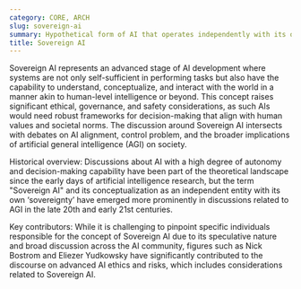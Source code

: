 ```yaml
---
category: CORE, ARCH
slug: sovereign-ai
summary: Hypothetical form of AI that operates independently with its own autonomy, potentially possessing the ability to make decisions and take actions without human intervention.
title: Sovereign AI
---
```


Sovereign AI represents an advanced stage of AI development where systems are not only self-sufficient in performing tasks but also have the capability to understand, conceptualize, and interact with the world in a manner akin to human-level intelligence or beyond. This concept raises significant ethical, governance, and safety considerations, as such AIs would need robust frameworks for decision-making that align with human values and societal norms. The discussion around Sovereign AI intersects with debates on AI alignment, control problem, and the broader implications of artificial general intelligence (AGI) on society.

Historical overview: Discussions about AI with a high degree of autonomy and decision-making capability have been part of the theoretical landscape since the early days of artificial intelligence research, but the term "Sovereign AI" and its conceptualization as an independent entity with its own ‘sovereignty’ have emerged more prominently in discussions related to AGI in the late 20th and early 21st centuries.

Key contributors: While it is challenging to pinpoint specific individuals responsible for the concept of Sovereign AI due to its speculative nature and broad discussion across the AI community, figures such as Nick Bostrom and Eliezer Yudkowsky have significantly contributed to the discourse on advanced AI ethics and risks, which includes considerations related to Sovereign AI.